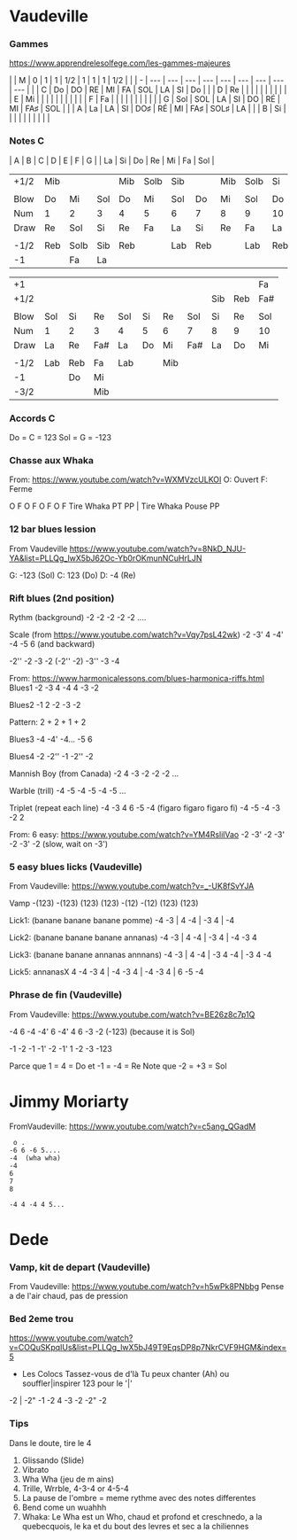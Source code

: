 # Vaudeville


### Gammes
https://www.apprendrelesolfege.com/les-gammes-majeures



|   | M   | 0   | 1   | 1   | 1/2 | 1   | 1   | 1    | 1/2 |   |
| - | --- | --- | --- | --- | --- | --- | --- | ---  | --- |   |
| C | Do  | DO  | RE  | MI  | FA  | SOL | LA  | SI   | Do  |   |
| D | Re  |     |     |     |     |     |     |      |     |   |
| E | Mi  |     |     |     |     |     |     |      |     |   |
| F | Fa  |     |     |     |     |     |     |      |     |   |
| G | Sol | SOL | LA  | SI  | DO  | RÉ  | MI  | FA♯  | SOL |   |
| A | La  | LA  | SI  | DO♯ | RÉ  | MI  | FA♯ | SOL♯ | LA  |   |
| B | Si  |     |     |     |     |     |     |      |     |   |


### Notes  C

| A  | B  | C  | D  | E  | F  | G |
| La | Si | Do | Re | Mi | Fa | Sol |


|      |     |      |     |     |      |     |     |     |      |   |
|------|-----|------|-----|-----|------|-----|-----|-----|------|---|
| +1/2 | Mib |      |     | Mib | Solb | Sib |     | Mib | Solb | Si |
|      |     |      |     |     |      |     |     |     |      |   |
| Blow | Do  | Mi   | Sol | Do  | Mi   | Sol | Do  | Mi  | Sol  | Do |
| Num  | 1   | 2    | 3   | 4   | 5    | 6   | 7   | 8   | 9    | 10 |
| Draw | Re  | Sol  | Si  | Re  | Fa   | La  | Si  | Re  | Fa   | La |
|      |     |      |     |     |      |     |     |     |      |   |
| -1/2 | Reb | Solb | Sib | Reb |      | Lab | Reb |     | Lab  | Reb |
| -1   |     | Fa   | La  |     |      |     |     |     |      |   |

|      |     |     |     |     |    |     |     |     |     |   |
|------|-----|-----|-----|-----|----|-----|-----|-----|-----|---|
| +1   |     |     |     |     |    |     |     |     |     | Fa |
| +1/2 |     |     |     |     |    |     |     | Sib | Reb | Fa# |
|      |     |     |     |     |    |     |     |     |     |   |
| Blow | Sol | Si  | Re  | Sol | Si | Re  | Sol | Si  | Re  | Sol |
| Num  | 1   | 2   | 3   | 4   | 5  | 6   | 7   | 8   | 9   | 10 |
| Draw | La  | Re  | Fa# | La  | Do | Mi  | Fa# | La  | Do  | Mi |
|      |     |     |     |     |    |     |     |     |     |   |
| -1/2 | Lab | Reb | Fa  | Lab |    | Mib |     |     |     |   |
| -1   |     | Do  | Mi  |     |    |     |     |     |     |   |
| -3/2 |     |     | Mib |     |    |     |     |     |     |   |


### Accords C

Do  = C = 123
Sol = G = -123



### Chasse aux Whaka

From: https://www.youtube.com/watch?v=WXMVzcULKOI
O: Ouvert
F: Ferme

 
 O    F    O  F    O    F     O     F
Tire Whaka PT PP | Tire Whaka Pouse PP


### 12 bar blues lession
From Vaudeville https://www.youtube.com/watch?v=8NkD_NJU-YA&list=PLLQg_lwX5bJ62Oc-Yb0rOKmunNCuHrLJN

G: -123  (Sol)
C: 123  (Do)
D: -4  (Re)


### Rift blues (2nd position)
Rythm (background)
-2 -2 -2 -2 -2 ....

Scale (from https://www.youtube.com/watch?v=Vqy7psL42wk)
-2 -3' 4 -4' -4 -5 6  (and backward)

-2'' -2 -3 -2  (-2'' -2)
-3'' -3 -4

From: https://www.harmonicalessons.com/blues-harmonica-riffs.html
Blues1
-2 -3  4 -4  4 -3 -2

Blues2
-1  2 -2 -3 -2

Pattern: 2 + 2 + 1 + 2

Blues3
-4 -4' -4... -5 6

Blues4
-2 -2'' -1 -2'' -2

Mannish Boy (from Canada)
-2  4 -3 -2 -2 -2 ...

Warble (trill)
-4 -5 -4 -5 -4 -5 ...

Triplet (repeat each line)
-4 -3  4
 6 -5 -4   (figaro figaro figaro fi)
-4 -5 -4
-3 -2  2

From: 6 easy: https://www.youtube.com/watch?v=YM4RslilVao
-2 -3' -2 -3' -2 -3' -2  (slow, wait on -3')

### 5 easy blues licks (Vaudeville)
From Vaudeville: https://www.youtube.com/watch?v=_-UK8fSvYJA

Vamp
-(123) -(123)
 (123)  (123)
-(12)  -(12)
 (123)  (123)

Lick1: (banane banane banane pomme)
-4 -3 | 4 -4 | -3 4 |  -4

Lick2: (banane banane banane annanas)
-4 -3 | 4 -4 | -3 4 | -4 -3 4

Lick3: (banane banane annanas annnans)
-4 -3 | 4 -4 | -3 4 -4 | -3 4 -4

Lick5: annanasX 4
-4 -3 4 | -4 -3 4 | -4 -3 4 | 6 -5 -4



### Phrase de fin (Vaudeville)
From Vaudeville: https://www.youtube.com/watch?v=BE26z8c7p1Q

-4 6
-4 -4' 6
-4' 4 6
-3 -2   (-123)  (because it is Sol)

-1 -2
-1 -1' -2
-1' 1 -2
-3 -123  

Parce que 1 = 4 = Do et -1 = -4 = Re
Note que -2 = +3 = Sol


# Jimmy Moriarty
FromVaudeville: https://www.youtube.com/watch?v=c5ang_QGadM

```text
 o .
-6 6 -6 5....
-4  (wha wha)
-4 
6
7
8

-4 4 -4 4 5...
```

# Dede 




### Vamp, kit de depart (Vaudeville)
From Vaudeville: https://www.youtube.com/watch?v=h5wPk8PNbbg
Pense a de l'air chaud, pas de pression


### Bed 2eme trou

https://www.youtube.com/watch?v=COQuSKpqIUs&list=PLLQg_lwX5bJ49T9EqsDP8p7NkrCVF9HGM&index=5


* Les Colocs Tassez-vous de d'là
Tu peux chanter (Ah) ou souffler|inspirer 123 pour le '|'

-2   |   -2" -1 -2
4  -3  -2  -2" -2

### Tips
Dans le doute, tire le 4

1. Glissando (Slide)
2. Vibrato
3. Wha Wha (jeu de m ains)
4. Trille, Wrrble, 4-3-4 or 4-5-4
5. La pause de l'ombre = meme rythme avec des notes differentes
6. Bend come un wuahhh
7. Whaka: Le Wha est un Who, chaud et profond et creschnedo, a la quebecquois, le ka et du bout des levres et sec a la chiliennes
